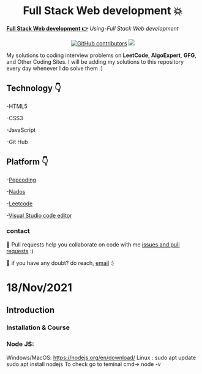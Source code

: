 
<h1 align="center">Full Stack Web development 💥</h1>

**[Full Stack Web development 👉](https://github.com/mukeshdani/Dev-)** *Using-Full Stack Web development*

<div align="center">

<a href="https://github.com/mukeshdani/Dev-"><img alt="GitHub contributors" src="https://img.shields.io/github/contributors/mukeshdani/Dev-?color=2b9348"></a>
<a href="https://github.com/mukeshdani/Dev-"><img src="https://img.shields.io/badge/language-JAVA-green.svg"></a>

</div>

My solutions to coding interview problems on **LeetCode**, **AlgoExpert**, **GFG**, and Other Coding Sites. I will be adding my solutions to this repository every day whenever I do solve them :)


## Technology 👇
-HTML5

-CSS3

-JavaScript

-Git Hub 
 ## Platform 👇


-[Pepcoding](https://www.pepcoding.com/)

-[Nados](https://nados.pepcoding.com/)

-[Leetcode](https://leetcode.com/)

-[Visual Studio code editor](https://code.visualstudio.com/)

### contact 
💼 Pull requests help you collaborate on code with me [issues and pull requests](https://github.com/mukeshdani/Dev-/pulls) :)

 💼 if you have any doubt? do reach, [email](mailto:mukeshdani00@gmail.com) :)
 
 
 # 18/Nov/2021
 
 ## Introduction 
 
 ### Installation & Course
 
### **Node JS:**  
Windows/MacOS: https://nodejs.org/en/download/
Linux :
	sudo apt update
	sudo apt install nodejs
To check go to teminal cmd-> node -v

 

